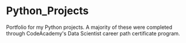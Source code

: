 # Python_Projects
Portfolio for my Python projects. A majority of these were completed through CodeAcademy's Data Scientist career path certificate program.
